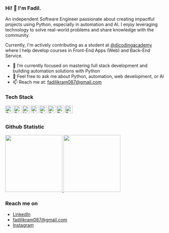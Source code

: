 ### Hi! 👋 I'm Fadil.

An independent Software Engineer passionate about creating impactful projects using Python, especially in automation and AI. I enjoy leveraging technology to solve real-world problems and share knowledge with the community.

Currently, I'm actively contributing as a student at <a href="poliupg.ac.id">@dicodingacademy</a> where I help develop courses in Front-End Apps (Web) and Back-End Service.

- 🌱 I’m currently focused on mastering full stack development and building automation solutions with Python
- 💬 Feel free to ask me about Python, automation, web development, or AI
- 📫 Reach me at: fadilikram087@gmail.com

### Tech Stack
  <a href="#"><img align="left" alt="Python" title="Python" width="24px" src="https://cdn.jsdelivr.net/gh/devicons/devicon/icons/python/python-original.svg" /></a>
  <a href="https://pandas.pydata.org/"><img align="left" alt="Pandas" title="Pandas" width="24px" src="https://cdn.jsdelivr.net/gh/devicons/devicon/icons/pandas/pandas-original.svg" /></a>
  <a href="https://numpy.org/"><img align="left" alt="NumPy" title="NumPy" width="24px" src="https://cdn.jsdelivr.net/gh/devicons/devicon/icons/numpy/numpy-original.svg" /></a>
  <a href="https://jupyter.org/"><img align="left" alt="Jupyter" title="Jupyter Notebook" width="24px" src="https://cdn.jsdelivr.net/gh/devicons/devicon/icons/jupyter/jupyter-original.svg" /></a>
  <a href="https://www.selenium.dev/"><img align="left" alt="Selenium" title="Selenium (Automation)" width="24px" src="https://cdn.jsdelivr.net/gh/devicons/devicon/icons/selenium/selenium-original.svg" /></a>
  <a href="https://scikit-learn.org/"><img align="left" alt="Scikit-Learn" title="Scikit-Learn" width="24px" src="https://cdn.jsdelivr.net/gh/devicons/devicon/icons/scikit-learn/scikit-learn-original.svg" /></a>
  <a href="https://www.tensorflow.org/"><img align="left" alt="TensorFlow" title="TensorFlow" width="24px" src="https://cdn.jsdelivr.net/gh/devicons/devicon/icons/tensorflow/tensorflow-original.svg" /></a>
  <a href="https://pytorch.org/"><img align="left" alt="PyTorch" title="PyTorch" width="24px" src="https://cdn.jsdelivr.net/gh/devicons/devicon/icons/pytorch/pytorch-original.svg" /></a>
  <br>
  <br>

  
### Github Statistic
<p align="left">
<a href="https://github.com/fadilikrm">
  <img height="180em" src="https://github-readme-stats-eight-theta.vercel.app/api?username=fadilikrm&show_icons=true&theme=algolia&include_all_commits=true&count_private=true"/>
  <img height="180em" src="https://github-readme-stats-eight-theta.vercel.app/api/top-langs/?username=fadilikrm&layout=compact&langs_count=8&theme=algolia"/>
</a>
</p>

### Reach me on
- <a href="https://linkedin.com/in/ahmad-fadhil-ikram/">LinkedIn</a>
- fadilikram087@gmail.com
- <a href="https://www.instagram.com/fadilikrm/">Instagram</a>
